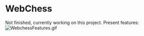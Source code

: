 # WebChess
Not finished, currently working on this project.
Present features:
![WebchessFeatures.gif](https://s8.gifyu.com/images/WebchessFeatures.gif)
